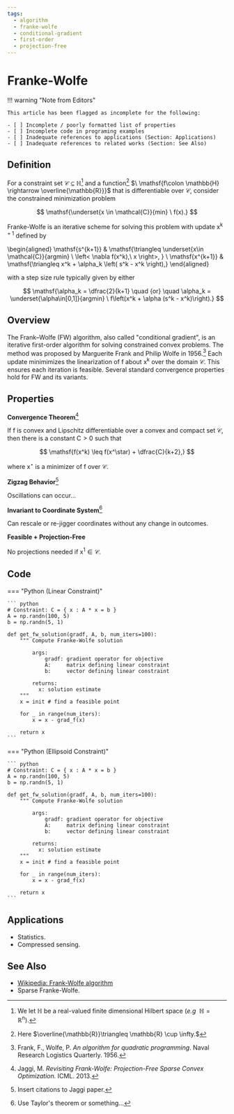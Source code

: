 ```yaml
---
tags:
  - algorithm
  - franke-wolfe
  - conditional-gradient
  - first-order
  - projection-free
---
```


# Franke-Wolfe

!!! warning "Note from Editors"

    This article has been flagged as incomplete for the following:

    - [ ] Incomplete / poorly formatted list of properties
    - [ ] Incomplete code in programing examples
    - [ ] Inadequate references to applications (Section: Applications)    
    - [ ] Inadequate references to related works (Section: See Also)

## Definition

For a constraint set $\mathcal{C} \subseteq \mathbb{H}$[^5]  and a function[^4] $\ \mathsf{f\colon \mathbb{H} \rightarrow \overline{\mathbb{R}}}$ that is differentiable over $\mathcal{C}$, consider the constrained minimization problem

$$
    \mathsf{\underset{x \in \mathcal{C}}{min} \ f(x).}
$$

Franke-Wolfe is an iterative scheme for solving this problem with update $\mathsf{x^{k+1}}$ defined by 

[^5]: We let $\mathbb{H}$ be a real-valued finite dimensional Hilbert space (_e.g_ $\ \mathbb{H} = \mathbb{R}^{\mathsf{n}}$).

[^4]: Here $\overline{\mathbb{R}}\triangleq \mathbb{R} \cup \infty.$

\begin{aligned}
    \mathsf{s^{k+1}} & \mathsf{\triangleq \underset{x\in \mathcal{C}}{argmin} \ \left< \nabla f(x^k),\  x \right>, } \\
    \mathsf{x^{k+1}} & \mathsf{\triangleq x^k + \alpha_k \left( s^k - x^k \right),}
\end{aligned}

with a step size rule typically given by either

$$
\mathsf{\alpha_k = \dfrac{2}{k+1} \quad {or} \quad \alpha_k = \underset{\alpha\in[0,1]}{argmin} \ f\left(x^k + \alpha (s^k - x^k)\right).}
$$

## Overview

The Frank–Wolfe (FW) algorithm, also called "conditional gradient", is an iterative first-order algorithm for solving constrained convex problems. The method was proposed by Marguerite Frank and Philip Wolfe in 1956.[^6] Each update minimimizes the linearization of $\mathsf{f}$ about $\mathsf{x^k}$ over the domain $\mathcal{C}$. This ensures each iteration is feasible. Several standard convergence properties hold for FW and its variants.

[^6]: Frank, F., Wolfe, P. _An algorithm for quadratic programming_. Naval Research Logistics Quarterly. 1956.

## Properties

**Convergence Theorem**[^1] 

If $\mathsf{f}$ is convex and Lipschitz differentiable over a convex and compact set $\mathcal{C}$, then there is a constant $\mathsf{C> 0}$ such that

$$
\mathsf{f(x^k) \leq f(x^\star) + \dfrac{C}{k+2},}
$$

where $\mathsf{x^\star}$ is a minimizer of $\mathsf{f}$ over $\mathcal{C}$.

**Zigzag Behavior**[^2] 

Oscillations can occur...

**Invariant to Coordinate System**[^3]

Can rescale or re-jigger coordinates without any change in outcomes.

**Feasible + Projection-Free**

No projections needed if $\mathsf{x^1 \in \mathcal{C}.}$


[^1]: Jaggi, M. _Revisiting Frank-Wolfe: Projection-Free Sparse Convex Optimization._ ICML. 2013.

[^2]: Insert citations to Jaggi paper.

[^3]: Use Taylor's theorem or something...
 

## Code

=== "Python (Linear Constraint)"

    ``` python
    # Constraint: C = { x : A * x = b }
    A = np.randn(100, 5)
    b = np.randn(5, 1)

    def get_fw_solution(gradf, A, b, num_iters=100):
        """ Compute Franke-Wolfe solution

            args:
                gradf: gradient operator for objective
                A:     matrix defining linear constraint
                b:     vector defining linear constraint

            returns:
              x: solution estimate
        """
        x = init # find a feasible point

        for _ in range(num_iters):
            x = x - grad_f(x)
        
        return x
    ```
=== "Python (Ellipsoid Constraint)"

    ``` python
    # Constraint: C = { x : A * x = b }
    A = np.randn(100, 5)
    b = np.randn(5, 1)

    def get_fw_solution(gradf, A, b, num_iters=100):
        """ Compute Franke-Wolfe solution

            args:
                gradf: gradient operator for objective
                A:     matrix defining linear constraint
                b:     vector defining linear constraint

            returns:
              x: solution estimate
        """
        x = init # find a feasible point

        for _ in range(num_iters):
            x = x - grad_f(x)
        
        return x
    ```         

## Applications

- Statistics.
- Compressed sensing.

## See Also

- [Wikipedia: Frank-Wolfe algorithm](https://en.wikipedia.org/wiki/Frank%E2%80%93Wolfe_algorithm)
- Sparse Franke-Wolfe.
